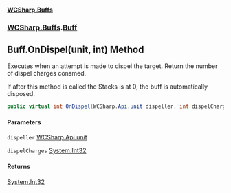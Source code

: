 #### [WCSharp.Buffs](README.md 'README')
### [WCSharp.Buffs](WCSharp.Buffs.md 'WCSharp.Buffs').[Buff](WCSharp.Buffs.Buff.md 'WCSharp.Buffs.Buff')

## Buff.OnDispel(unit, int) Method

Executes when an attempt is made to dispel the target. Return the number of dispel charges consmed.  
  
If after this method is called the Stacks is at 0, the buff is automatically disposed.

```csharp
public virtual int OnDispel(WCSharp.Api.unit dispeller, int dispelCharges);
```
#### Parameters

<a name='WCSharp.Buffs.Buff.OnDispel(WCSharp.Api.unit,int).dispeller'></a>

`dispeller` [WCSharp.Api.unit](https://docs.microsoft.com/en-us/dotnet/api/WCSharp.Api.unit 'WCSharp.Api.unit')

<a name='WCSharp.Buffs.Buff.OnDispel(WCSharp.Api.unit,int).dispelCharges'></a>

`dispelCharges` [System.Int32](https://docs.microsoft.com/en-us/dotnet/api/System.Int32 'System.Int32')

#### Returns
[System.Int32](https://docs.microsoft.com/en-us/dotnet/api/System.Int32 'System.Int32')